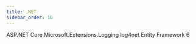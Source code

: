 ```yaml
---
title: .NET
sidebar_order: 10
---
```


ASP.NET Core
Microsoft.Extensions.Logging
log4net
Entity Framework 6
